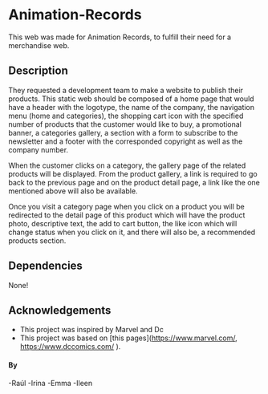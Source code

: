 # Animation-Records

This web was made for Animation Records, to fulfill their need for a merchandise web.

## Description

They requested a development team to make a website to publish their products. This static web should be composed of a home page that would have a header with the logotype, the name of the company, the navigation menu (home and categories), the shopping cart icon with the specified number of products that the customer would like to buy, a promotional banner, a categories gallery, a section with a form to subscribe to the newsletter and a footer with the corresponded copyright as well as the company number.

When the customer clicks on a category, the gallery page of the related products will be displayed. From the product gallery, a link is required to go back to the previous page and on the product detail page, a link like the one mentioned above will also be available.

Once you visit a category page when you click on a product you will be redirected to the detail page of this product which will have the product photo, descriptive text, the add to cart button, the like icon which will change status when you click on it, and there will also be, a recommended products section.

## Dependencies

None!

## Acknowledgements

- This project was inspired by Marvel and Dc
- This project was based on [this pages](https://www.marvel.com/, https://www.dccomics.com/ ).

#### By 

-Raúl
-Irina
-Emma
-Ileen
